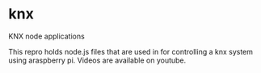 # knx
KNX node applications

This repro holds node.js files that are used in for controlling a knx system using araspberry pi. Videos are available on youtube.
